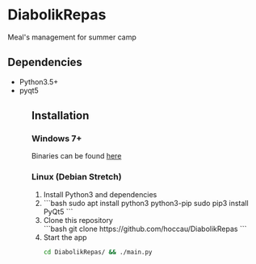 # DiabolikRepas
<p> Meal's management for summer camp<p>

## Dependencies

<ul>
<li>Python3.5+</li>
<li>pyqt5</li>
<ul>

## Installation 

### Windows 7+ 

<p>Binaries can be found <a href='https://diabolik.kidivid.org/diabolik-repas.html'>here</a></p>

### Linux (Debian Stretch)

<ol>
<li>Install Python3 and dependencies<li>
```bash
sudo apt install python3 python3-pip
sudo pip3 install PyQt5
```
<li>Clone this repository</li>
```bash
git clone https://github.com/hoccau/DiabolikRepas 
```
<li>Start the app</li>

```bash
cd DiabolikRepas/ && ./main.py
```
</ol>
